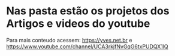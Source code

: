 # Nas pasta estão os projetos dos Artigos e videos do youtube

Para mais conteudo acessem: https://yves.net.br e https://www.youtube.com/channel/UCA3rkjfNvGqG6txPUDQX1lQ
